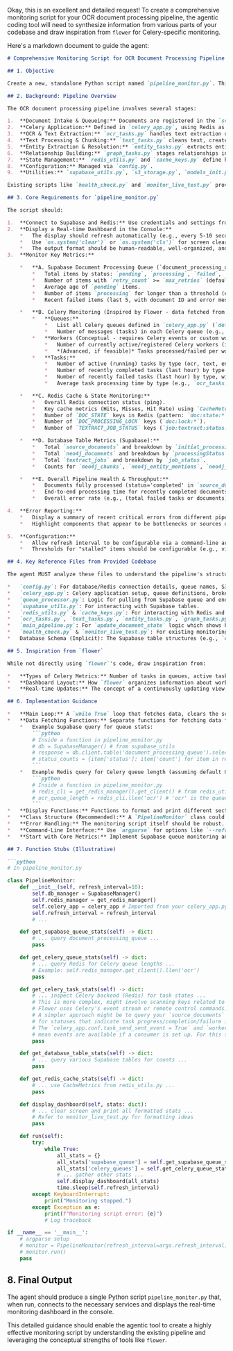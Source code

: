 Okay, this is an excellent and detailed request! To create a comprehensive monitoring script for your OCR document processing pipeline, the agentic coding tool will need to synthesize information from various parts of your codebase and draw inspiration from `flower` for Celery-specific monitoring.

Here's a markdown document to guide the agent:

```markdown
# Comprehensive Monitoring Script for OCR Document Processing Pipeline

## 1. Objective

Create a new, standalone Python script named `pipeline_monitor.py`. This script will provide a comprehensive real-time monitoring dashboard for the OCR document processing pipeline. It should display key metrics, queue statuses, worker health, error rates, and overall system performance. The script will draw conceptual inspiration from `flower` (https://github.com/mher/flower/) for Celery monitoring aspects but will be custom-built to monitor the entire pipeline, including Supabase queues and Redis states.

## 2. Background: Pipeline Overview

The OCR document processing pipeline involves several stages:

1.  **Document Intake & Queueing:** Documents are registered in the `source_documents` table (Supabase). `queue_processor.py` claims items from the `document_processing_queue` table (Supabase) and enqueues them into Celery.
2.  **Celery Application:** Defined in `celery_app.py`, using Redis as the broker and backend. It routes tasks to specific queues (`ocr`, `text`, `entity`, `graph`).
3.  **OCR & Text Extraction:** `ocr_tasks.py` handles text extraction using AWS Textract (for PDFs) or other parsers (for DOCX, TXT, EML) and audio transcription (Whisper). Results and status are updated in `source_documents` and `textract_jobs` (Supabase).
4.  **Text Processing & Chunking:** `text_tasks.py` cleans text, creates `neo4j_documents` entries, categorizes documents, and then chunks them into `neo4j_chunks` (Supabase).
5.  **Entity Extraction & Resolution:** `entity_tasks.py` extracts entities from chunks into `neo4j_entity_mentions` and then resolves them into `neo4j_canonical_entities` (Supabase).
6.  **Relationship Building:** `graph_tasks.py` stages relationships in `neo4j_relationships_staging` (Supabase).
7.  **State Management:** `redis_utils.py` and `cache_keys.py` define how Redis is used for caching and potentially for more granular document state tracking (as seen in `main_pipeline.py`'s `update_document_state` and `cache_warmer.py`).
8.  **Configuration:** Managed via `config.py`.
9.  **Utilities:** `supabase_utils.py`, `s3_storage.py`, `models_init.py`.

Existing scripts like `health_check.py` and `monitor_live_test.py` provide some monitoring capabilities. The new `pipeline_monitor.py` should consolidate, expand, and provide a more holistic, real-time view.

## 3. Core Requirements for `pipeline_monitor.py`

The script should:

1.  **Connect to Supabase and Redis:** Use credentials and settings from `config.py` via `supabase_utils.py` and `redis_utils.py`.
2.  **Display a Real-time Dashboard in the Console:**
    *   The display should refresh automatically (e.g., every 5-10 seconds).
    *   Use `os.system('clear')` or `os.system('cls')` for screen clearing.
    *   The output format should be human-readable, well-organized, and potentially use emojis for status indicators (similar to `monitor_live_test.py`).
3.  **Monitor Key Metrics:**

    *   **A. Supabase Document Processing Queue (`document_processing_queue` table):**
        *   Total items by status: `pending`, `processing`, `failed`, `completed`.
        *   Number of items with `retry_count` >= `max_retries` (default 3).
        *   Average age of `pending` items.
        *   Number of items `processing` for longer than a threshold (e.g., > 30 minutes, configurable).
        *   Recent failed items (last 5, with document ID and error message snippet).

    *   **B. Celery Monitoring (Inspired by Flower - data fetched from Redis broker/backend):**
        *   **Queues:**
            *   List all Celery queues defined in `celery_app.py` (`default`, `ocr`, `text`, `entity`, `graph`).
            *   Number of messages (tasks) in each Celery queue (e.g., using Redis `LLEN` on keys like `ocr`, `celery`, etc. – investigate Celery's default Redis key naming for queues).
        *   **Workers (Conceptual - requires Celery events or custom worker heartbeats):**
            *   Number of currently active/registered Celery workers (if discoverable via Celery/Redis introspection). Flower does this by inspecting control commands or events. If direct worker introspection is too complex, focus on queue lengths and task states.
            *   *(Advanced, if feasible)* Tasks processed/failed per worker type (ocr, text, etc.) if workers identify their type.
        *   **Tasks:**
            *   Number of active (running) tasks by type (ocr, text, entity, graph).
            *   Number of recently completed tasks (last hour) by type.
            *   Number of recently failed tasks (last hour) by type, with error snippets.
            *   Average task processing time by type (e.g., `ocr_tasks.process_ocr`). This requires tracking task start/end times, potentially from Celery events or the Redis backend if `task_track_started` is enabled.

    *   **C. Redis Cache & State Monitoring:**
        *   Overall Redis connection status (ping).
        *   Key cache metrics (Hits, Misses, Hit Rate) using `CacheMetrics` from `redis_utils.py`.
        *   Number of `DOC_STATE` keys in Redis (pattern: `doc:state:*`) to understand how many documents are actively tracked.
        *   Number of `DOC_PROCESSING_LOCK` keys (`doc:lock:*`).
        *   Number of `TEXTRACT_JOB_STATUS` keys (`job:textract:status:*`).

    *   **D. Database Table Metrics (Supabase):**
        *   Total `source_documents` and breakdown by `initial_processing_status`.
        *   Total `neo4j_documents` and breakdown by `processingStatus`.
        *   Total `textract_jobs` and breakdown by `job_status`.
        *   Counts for `neo4j_chunks`, `neo4j_entity_mentions`, `neo4j_canonical_entities`, `neo4j_relationships_staging`.

    *   **E. Overall Pipeline Health & Throughput:**
        *   Documents fully processed (status='completed' in `source_documents`) in the last hour / last 24 hours.
        *   End-to-end processing time for recently completed documents (average, P95). (Calculated from `source_documents.intake_timestamp` to a final completion timestamp, perhaps `ocr_completed_at` if that's the final step tracked directly, or infer from `neo4j_documents.updatedAt` when status is `complete`).
        *   Overall error rate (e.g., (total failed tasks or documents) / (total processed + failed)).

4.  **Error Reporting:**
    *   Display a summary of recent critical errors from different pipeline stages.
    *   Highlight components that appear to be bottlenecks or sources of frequent failures.

5.  **Configuration:**
    *   Allow refresh interval to be configurable via a command-line argument.
    *   Thresholds for "stalled" items should be configurable (e.g., via constants in the script).

## 4. Key Reference Files from Provided Codebase

The agent MUST analyze these files to understand the pipeline's structure, data models, and how to query for status:

*   `config.py`: For database/Redis connection details, queue names, S3 buckets.
*   `celery_app.py`: Celery application setup, queue definitions, broker/backend URLs.
*   `queue_processor.py`: Logic for pulling from Supabase queue and enqueuing to Celery.
*   `supabase_utils.py`: For interacting with Supabase tables.
*   `redis_utils.py` & `cache_keys.py`: For interacting with Redis and understanding cache/state key structures.
*   `ocr_tasks.py`, `text_tasks.py`, `entity_tasks.py`, `graph_tasks.py`: To understand task names and flow.
*   `main_pipeline.py`: For `update_document_state` logic which shows how Redis is used for fine-grained state.
*   `health_check.py` & `monitor_live_test.py`: For existing monitoring ideas and output formatting.
*   Database Schema (Implicit): The Supabase table structures (e.g., `document_processing_queue.status`, `source_documents.initial_processing_status`, `neo4j_documents.processingStatus`, `textract_jobs.job_status`) are critical for queries.

## 5. Inspiration from `flower`

While not directly using `flower`'s code, draw inspiration from:

*   **Types of Celery Metrics:** Number of tasks in queues, active tasks, processed/failed tasks, registered workers.
*   **Dashboard Layout:** How `flower` organizes information about workers, tasks, and queues.
*   **Real-time Updates:** The concept of a continuously updating view.

## 6. Implementation Guidance

*   **Main Loop:** A `while True` loop that fetches data, clears the screen, prints the dashboard, and sleeps.
*   **Data Fetching Functions:** Separate functions for fetching data from Supabase, Redis, and Celery (via Redis).
    *   Example Supabase query for queue stats:
        ```python
        # Inside a function in pipeline_monitor.py
        # db = SupabaseManager() # from supabase_utils
        # response = db.client.table('document_processing_queue').select('status', count='exact').group('status').execute()
        # status_counts = {item['status']: item['count'] for item in response.data}
        ```
    *   Example Redis query for Celery queue length (assuming default Celery naming on Redis):
        ```python
        # Inside a function in pipeline_monitor.py
        # redis_cli = get_redis_manager().get_client() # from redis_utils
        # ocr_queue_length = redis_cli.llen('ocr') # 'ocr' is the queue name
        ```
*   **Display Functions:** Functions to format and print different sections of the dashboard.
*   **Class Structure (Recommended):** A `PipelineMonitor` class could encapsulate the logic.
*   **Error Handling:** The monitoring script itself should be robust. Catch exceptions during data fetching (e.g., Redis/Supabase connection errors) and display appropriate error messages within the dashboard without crashing.
*   **Command-Line Interface:** Use `argparse` for options like `--refresh-interval`.
*   **Start with Core Metrics:** Implement Supabase queue monitoring and Celery queue length monitoring first, then expand.

## 7. Function Stubs (Illustrative)

```python
# In pipeline_monitor.py

class PipelineMonitor:
    def __init__(self, refresh_interval=10):
        self.db_manager = SupabaseManager()
        self.redis_manager = get_redis_manager()
        self.celery_app = celery_app # Imported from your celery_app.py
        self.refresh_interval = refresh_interval
        # ...

    def get_supabase_queue_stats(self) -> dict:
        # ... query document_processing_queue ...
        pass

    def get_celery_queue_stats(self) -> dict:
        # ... query Redis for Celery queue lengths ...
        # Example: self.redis_manager.get_client().llen('ocr')
        pass

    def get_celery_task_stats(self) -> dict:
        # ... inspect Celery backend (Redis) for task states ...
        # This is more complex, might involve scanning keys related to tasks.
        # Flower uses Celery's event stream or remote control commands.
        # A simpler approach might be to query your `source_documents` and `neo4j_documents`
        # for statuses that indicate task progress/completion/failure if Celery tasks update these.
        # The `celery_app.conf.task_send_sent_event = True` and `worker_send_task_events = True`
        # mean events are available if a consumer is set up. For this script, direct Redis inspection is more likely.
        pass

    def get_database_table_stats(self) -> dict:
        # ... query various Supabase tables for counts ...
        pass

    def get_redis_cache_stats(self) -> dict:
        # ... use CacheMetrics from redis_utils.py ...
        pass

    def display_dashboard(self, stats: dict):
        # ... clear screen and print all formatted stats ...
        # Refer to monitor_live_test.py for formatting ideas
        pass

    def run(self):
        try:
            while True:
                all_stats = {}
                all_stats['supabase_queue'] = self.get_supabase_queue_stats()
                all_stats['celery_queues'] = self.get_celery_queue_stats()
                # ... gather other stats ...
                self.display_dashboard(all_stats)
                time.sleep(self.refresh_interval)
        except KeyboardInterrupt:
            print("Monitoring stopped.")
        except Exception as e:
            print(f"Monitoring script error: {e}")
            # Log traceback

if __name__ == '__main__':
    # argparse setup
    # monitor = PipelineMonitor(refresh_interval=args.refresh_interval)
    # monitor.run()
    pass
```

## 8. Final Output

The agent should produce a single Python script `pipeline_monitor.py` that, when run, connects to the necessary services and displays the real-time monitoring dashboard in the console.

This detailed guidance should enable the agentic tool to create a highly effective monitoring script by understanding the existing pipeline and leveraging the conceptual strengths of tools like `flower`.
```

